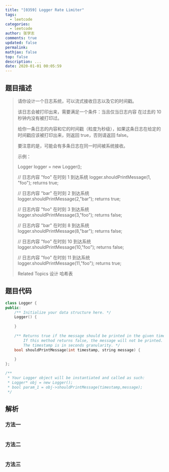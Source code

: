 ```yaml
---
title: "[0359] Logger Rate Limiter"
tags:
  - leetcode
categories:
  - leetcode
author: 张学志
comments: true
updated: false
permalink:
mathjax: false
top: false
description: ...
date: 2020-01-01 00:05:59
---
```


## 题目描述

> 请你设计一个日志系统，可以流式接收日志以及它的时间戳。 
> 
> 该日志会被打印出来，需要满足一个条件：当且仅当日志内容 在过去的 10 秒钟内没有被打印过。 
> 
> 给你一条日志的内容和它的时间戳（粒度为秒级），如果这条日志在给定的时间戳应该被打印出来，则返回 true，否则请返回 false。 
> 
> 要注意的是，可能会有多条日志在同一时间被系统接收。 
> 
> 示例： 
> 
> Logger logger = new Logger();
> 
> // 日志内容 "foo" 在时刻 1 到达系统
> logger.shouldPrintMessage(1, "foo"); returns true; 
> 
> // 日志内容 "bar" 在时刻 2 到达系统
> logger.shouldPrintMessage(2,"bar"); returns true;
> 
> // 日志内容 "foo" 在时刻 3 到达系统
> logger.shouldPrintMessage(3,"foo"); returns false;
> 
> // 日志内容 "bar" 在时刻 8 到达系统
> logger.shouldPrintMessage(8,"bar"); returns false;
> 
> // 日志内容 "foo" 在时刻 10 到达系统
> logger.shouldPrintMessage(10,"foo"); returns false;
> 
> // 日志内容 "foo" 在时刻 11 到达系统
> logger.shouldPrintMessage(11,"foo"); returns true;
> 
> Related Topics 设计 哈希表

## 题目代码

```cpp
class Logger {
public:
    /** Initialize your data structure here. */
    Logger() {
        
    }
    
    /** Returns true if the message should be printed in the given timestamp, otherwise returns false.
        If this method returns false, the message will not be printed.
        The timestamp is in seconds granularity. */
    bool shouldPrintMessage(int timestamp, string message) {
        
    }
};

/**
 * Your Logger object will be instantiated and called as such:
 * Logger* obj = new Logger();
 * bool param_1 = obj->shouldPrintMessage(timestamp,message);
 */
```

## 解析

### 方法一

```cpp

```

### 方法二

```cpp

```

### 方法三

```cpp

```

